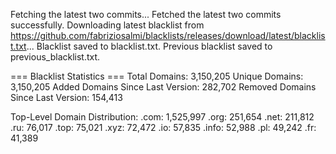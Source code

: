 Fetching the latest two commits...
Fetched the latest two commits successfully.
Downloading latest blacklist from https://github.com/fabriziosalmi/blacklists/releases/download/latest/blacklist.txt...
Blacklist saved to blacklist.txt.
Previous blacklist saved to previous_blacklist.txt.

=== Blacklist Statistics ===
Total Domains: 3,150,205
Unique Domains: 3,150,205
Added Domains Since Last Version: 282,702
Removed Domains Since Last Version: 154,413

Top-Level Domain Distribution:
  .com: 1,525,997
  .org: 251,654
  .net: 211,812
  .ru: 76,017
  .top: 75,021
  .xyz: 72,472
  .io: 57,835
  .info: 52,988
  .pl: 49,242
  .fr: 41,389
